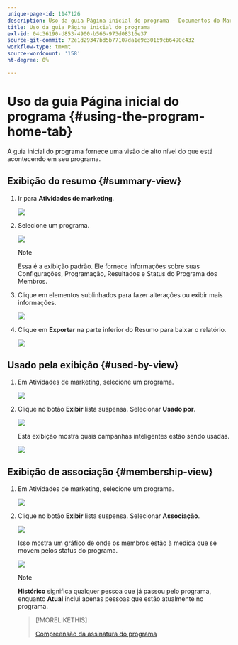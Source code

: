 ```yaml
---
unique-page-id: 1147126
description: Uso da guia Página inicial do programa - Documentos do Marketo - Documentação do produto
title: Uso da guia Página inicial do programa
exl-id: 04c36190-d853-4900-b566-973d08316e37
source-git-commit: 72e1d29347bd5b77107da1e9c30169cb6490c432
workflow-type: tm+mt
source-wordcount: '158'
ht-degree: 0%

---
```


# Uso da guia Página inicial do programa {#using-the-program-home-tab}

A guia inicial do programa fornece uma visão de alto nível do que está acontecendo em seu programa.

## Exibição do resumo {#summary-view}

1. Ir para **Atividades de marketing**.

   ![](assets/login-marketing-activities-1.png)

1. Selecione um programa.

   ![](assets/image2014-9-18-17-3a1-3a55.png)

   >[!NOTE]
   >
   >Essa é a exibição padrão. Ele fornece informações sobre suas Configurações, Programação, Resultados e Status do Programa dos Membros.

1. Clique em elementos sublinhados para fazer alterações ou exibir mais informações.

   ![](assets/image2014-9-18-17-3a2-3a53.png)

1. Clique em **Exportar** na parte inferior do Resumo para baixar o relatório.

   ![](assets/image2014-9-18-17-3a3-3a47.png)

## Usado pela exibição {#used-by-view}

1. Em Atividades de marketing, selecione um programa.

   ![](assets/image2014-9-18-17-3a4-3a24.png)

1. Clique no botão **Exibir** lista suspensa. Selecionar **Usado por**.

   ![](assets/image2014-9-18-17-3a5-3a2.png)

   Esta exibição mostra quais campanhas inteligentes estão sendo usadas.

   ![](assets/image2014-9-18-17-3a6-3a4.png)

## Exibição de associação {#membership-view}

1. Em Atividades de marketing, selecione um programa.

   ![](assets/image2014-9-18-17-3a7-3a25.png)

1. Clique no botão **Exibir** lista suspensa. Selecionar **Associação**.

   ![](assets/image2014-9-18-17-3a7-3a49.png)

   Isso mostra um gráfico de onde os membros estão à medida que se movem pelos status do programa.

   ![](assets/image2014-9-18-17-3a8-3a1.png)

   >[!NOTE]
   >
   >**Histórico** significa qualquer pessoa que já passou pelo programa, enquanto **Atual** inclui apenas pessoas que estão atualmente no programa.

   >[!MORELIKETHIS]
   >
   >[Compreensão da assinatura do programa](/help/marketo/product-docs/core-marketo-concepts/programs/creating-programs/understanding-program-membership.md)
